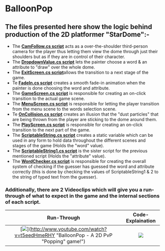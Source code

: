 # BalloonPop
## The files presented here show the logic behind production of the 2D platformer "StarDome":-

* The [**CamFollow.cs script**](CamFollow.cs) acts as a over-the-shoulder third-person camera for the player thus letting them view the dome through just their shoulders but as if they are in control of their character.
* The [**DropdownValue.cs script**](DropdownValue.cs) lets the painter choose a word & an attribute to "draw" over the whole dome.
* The [**ExitScreen.cs script**](ExitScreen.cs)allows the transition to a next stage of the game.
* Te [**FadeIn.cs script**](FadeIn.cs) creates a smooth fade-in animation when the painter is done choosing the word and attribute.
* The [**GameScreen.cs script**](GameScreen.cs) is responsible for creating an on-click transition to the actual game scene.
* The [**MenuScreen.cs script**](MenuScreen.cs) is responsible for letting the player transition from the menu scene to the words selection scene.
* Te [**OnCollision.cs script**](OnCollision.cs) creates an illusion that the "dust particles" that are being thrown from the player are sticking to the dome around them.
* The [**PlayScreen.cs script**](PlayScreen.cs) is responsible for creating an on-click transition to the next part of the game.
* The [**ScriptableString.cs script**](ScriptableString.cs) creates a static variable which can be used in any form to hold data throughout the different scenes and stages of the game (Holds the "word" value).
* The [**ScriptableString1.cs script**](ScriptableString1.cs) is the sister script for the previous mentioned script (Holds the "attribute" value).
* The [**WordChecker.cs script**](WordChecker.cs) is responsible for creating the overall system of checking if the guesser has guessed the word and attribute correctly (this is done by checking the values of ScriptableString1 & 2 to the string of typed text from the guesser).
### Additionally, there are 2 Videoclips which will give you a run-through of what to expect in the game and the internal sections of each script.
Run-Through             |  Code-Explaination
:-------------------------:|:-------------------------:
[![](http://img.youtube.com/vi/t5eedHmeRHY/0.jpg)](http://www.youtube.com/watch?v=t5eedHmeRHY "BalloonPop - A 2D PvP "Popping" game!")| [![](http://img.youtube.com/vi/7ikp7RgcbZM/0.jpg)](http://www.youtube.com/watch?v=7ikp7RgcbZM "StarDome - Code Explaination")
